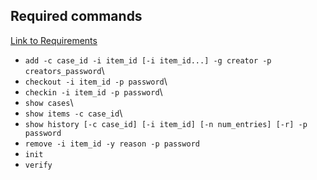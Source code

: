 ## Required commands
[Link to Requirements](https://docs.google.com/document/d/1BNbntxyTXiSGeRfeZylozLNn_Nb9NY0Xer9PIuPfQ3s/edit#heading=h.6kdr29wbzcrm)
- `add -c case_id -i item_id [-i item_id...] -g creator -p creators_password`\
- `checkout -i item_id -p password`\
- `checkin -i item_id -p password`\
- `show cases`\
- `show items -c case_id`\
- `show history [-c case_id] [-i item_id] [-n num_entries] [-r] -p password`
- `remove -i item_id -y reason -p password`
- `init`
- `verify`
